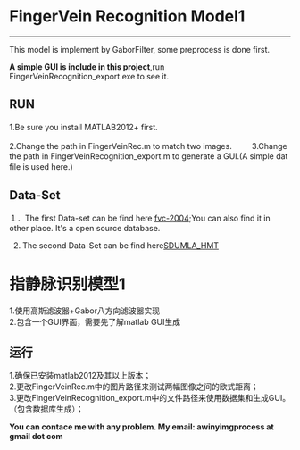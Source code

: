 # FingerVein Recognition Model1

---
This model is implement by GaborFilter, some preprocess is done first.

**A simple GUI is include in this project**,run FingerVeinRecognition_export.exe to see it.
## RUN

1.Be sure you install MATLAB2012+ first.　　

2.Change the path in FingerVeinRec.m to match two images.　
　
3.Change the path in FingerVeinRecognition_export.m to generate a GUI.(A simple dat file is used here.)　　


## Data-Set
１．The first Data-set can be find here [fvc-2004](http://bias.csr.unibo.it/fvc2004/download.asp);You can also find it in other place. It's a open source database.

2. The second Data-Set can be find here[SDUMLA_HMT](http://mla.sdu.edu.cn/info/1006/1195.htm)


# 指静脉识别模型1
1.使用高斯滤波器+Gabor八方向滤波器实现  
2.包含一个GUI界面，需要先了解matlab GUI生成  

## 运行
1.确保已安装matlab2012及其以上版本；  
2.更改FingerVeinRec.m中的图片路径来测试两幅图像之间的欧式距离；  
3.更改FingerVeinRecognition_export.m中的文件路径来使用数据集和生成GUI。（包含数据库生成）；

**You can contace me with any problem.  My email: awinyimgprocess at gmail dot com**